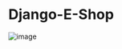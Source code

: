 # Django-E-Shop
![image](https://github.com/Pradum1411/Django-E-Shop/assets/91828259/8ae8a1ce-6755-4829-a443-2d40815bd5fd)
